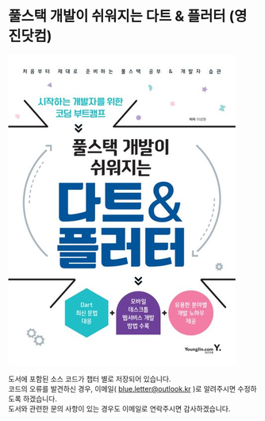 # 풀스택 개발이 쉬워지는 다트 &amp; 플러터 (영진닷컴)

![BOOK TITLE](/BOOKTITLE/TITLE.jpeg)

도서에 포함된 소스 코드가 챕터 별로 저장되어 있습니다.   
코드의 오류를 발견하신 경우, 이메일( blue.letter@outlook.kr )로 알려주시면 수정하도록 하겠습니다.   
도서와 관련한 문의 사항이 있는 경우도 이메일로 연락주시면 감사하겠습니다.   
